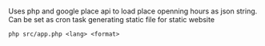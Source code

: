 #

Uses php and google place api to load place openning hours as json string.
Can be set as cron task generating static file for static website

```
php src/app.php <lang> <format>
```